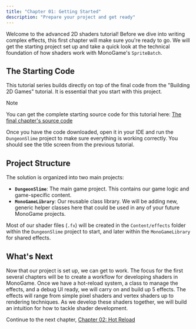 ```yaml
---
title: "Chapter 01: Getting Started"
description: "Prepare your project and get ready"
---
```


Welcome to the advanced 2D shaders tutorial! Before we dive into writing complex effects, this first chapter will make sure you're ready to go. We will get the starting project set up and take a quick look at the technical foundation of how shaders work with MonoGame's `SpriteBatch`.

## The Starting Code

This tutorial series builds directly on top of the final code from the "Building 2D Games" tutorial. It is essential that you start with this project.

> [!note]
> You can get the complete starting source code for this tutorial here: 
> [The final chapter's source code](https://github.com/MonoGame/MonoGame.Samples/tree/3.8.4/Tutorials/learn-monogame-2d/src/24-Shaders/)

Once you have the code downloaded, open it in your IDE and run the `DungeonSlime` project to make sure everything is working correctly. You should see the title screen from the previous tutorial.

## Project Structure

The solution is organized into two main projects:

- **`DungeonSlime`**: The main game project. This contains our game logic and game-specific content.
- **`MonoGameLibrary`**: Our reusable class library. We will be adding new, generic helper classes here that could be used in any of your future MonoGame projects.

Most of our shader files (`.fx`) will be created in the `Content/effects` folder within the `DungeonSlime` project to start, and later within the `MonoGameLibrary` for shared effects.

## What's Next

Now that our project is set up, we can get to work. The focus for the first several chapters will be to create a workflow for developing shaders in MonoGame. Once we have a hot-reload system, a class to manage the effects, and a debug UI ready, we will carry on and build up 5 effects. The effects will range from simple pixel shaders and vertex shaders up to rendering techniques. As we develop these shaders together, we will build an intuition for how to tackle shader development. 

Continue to the next chapter, [Chapter 02: Hot Reload](../02_hot_reload/index.md)


